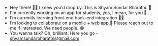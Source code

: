 - Hey there! 🙋‍♂️ I knew you'd drop by. This is Shyam Sundar Bharathi. 👨
- I'm currently working on an app for students, yes, I mean, for you 🙏
- I’m currently learning front-end back-end integration 🧑‍💻
- I’m looking to collaborate on a mobile + web app.📲 Please reach out to me if interested. We need people. 😀
- You wanna talk? Oh, brilliant. Here you go - shyamsundarbharathi@gmail.com

<!---
Shyam-Sundar-Bharathi/Shyam-Sundar-Bharathi is a ✨ special ✨ repository because its `README.md` (this file) appears on your GitHub profile.
You can click the Preview link to take a look at your changes.
--->
